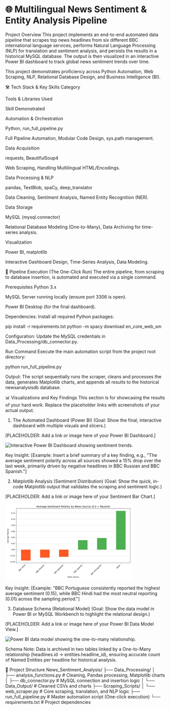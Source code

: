 
# 🌐 Multilingual News Sentiment & Entity Analysis Pipeline
Project Overview
This project implements an end-to-end automated data pipeline that scrapes top news headlines from six different BBC international language services, performs Natural Language Processing (NLP) for translation and sentiment analysis, and persists the results in a historical MySQL database. The output is then visualized in an interactive Power BI dashboard to track global news sentiment trends over time.

This project demonstrates proficiency across Python Automation, Web Scraping, NLP, Relational Database Design, and Business Intelligence (BI).

🛠️ Tech Stack & Key Skills
Category

Tools & Libraries Used

Skill Demonstrated

Automation & Orchestration

Python, run_full_pipeline.py

Full Pipeline Automation, Modular Code Design, sys.path management.

Data Acquisition

requests, BeautifulSoup4

Web Scraping, Handling Multilingual HTML/Encodings.

Data Processing & NLP

pandas, TextBlob, spaCy, deep_translator

Data Cleaning, Sentiment Analysis, Named Entity Recognition (NER).

Data Storage

MySQL (mysql.connector)

Relational Database Modeling (One-to-Many), Data Archiving for time-series analysis.

Visualization

Power BI, matplotlib

Interactive Dashboard Design, Time-Series Analysis, Data Modeling.

🚀 Pipeline Execution (The One-Click Run)
The entire pipeline, from scraping to database insertion, is automated and executed via a single command.

Prerequisites
Python 3.x

MySQL Server running locally (ensure port 3306 is open).

Power BI Desktop (for the final dashboard).

Dependencies: Install all required Python packages:

pip install -r requirements.txt
python -m spacy download en_core_web_sm

Configuration: Update the MySQL credentials in Data_Processing/db_connector.py.

Run Command
Execute the main automation script from the project root directory:

python run_full_pipeline.py

Output: The script sequentially runs the scraper, cleans and processes the data, generates Matplotlib charts, and appends all results to the historical newsanalysisdb database.

📊 Visualizations and Key Findings
This section is for showcasing the results of your hard work. Replace the placeholder links with screenshots of your actual output.

1. The Automated Dashboard (Power BI)
(Goal: Show the final, interactive dashboard with multiple visuals and slicers.)

[PLACEHOLDER: Add a link or image here of your Power BI Dashboard.]

<img src="path/to/power_bi_dashboard_main.png" alt="Interactive Power BI Dashboard showing sentiment trends." width="800"/>

Key Insight: [Example: Insert a brief summary of a key finding, e.g., "The average sentiment polarity across all sources showed a 15% drop over the last week, primarily driven by negative headlines in BBC Russian and BBC Spanish."]

2. Matplotlib Analysis (Sentiment Distribution)
(Goal: Show the quick, in-code Matplotlib output that validates the scraping and sentiment logic.)

[PLACEHOLDER: Add a link or image here of your Sentiment Bar Chart.]

<img src="Data_Processing/Data_Output/Matplotlib_Charts/sentiment_by_source.png" alt="Matplotlib chart comparing average sentiment by source." width="400"/>

Key Insight: [Example: "BBC Portuguese consistently reported the highest average sentiment (0.15), while BBC Hindi had the most neutral reporting (0.01) across the sampling period."]

3. Database Schema (Relational Model)
(Goal: Show the data model in Power BI or MySQL Workbench to highlight the relational design.)

[PLACEHOLDER: Add a link or image here of your Power BI Data Model View.]

<img src="path/to/power_bi_data_model.png" alt="Power BI data model showing the one-to-many relationship." width="500"/>

Schema Note: Data is archived in two tables linked by a One-to-Many relationship (headlines.id -> entities.headline_id), ensuring accurate count of Named Entities per headline for historical analysis.

📁 Project Structure
News_Sentiment_Analysis/
├── Data_Processing/
│   ├── analysis_functions.py    # Cleaning, Pandas processing, Matplotlib charts
│   ├── db_connector.py          # MySQL connection and insertion logic
│   └── Data_Output/             # Cleaned CSVs and charts
├── Scraping_Scripts/
│   └── web_scraper.py           # Core scraping, translation, and NLP logic
├── run_full_pipeline.py         # Master automation script (One-click execution)
└── requirements.txt             # Project dependencies
